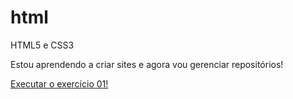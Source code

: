 # html
 HTML5 e CSS3

Estou aprendendo a criar sites e agora vou gerenciar repositórios!

<a href="https://gabriela-araujo.github.io/html/modulo01/ex001/index.html">Executar o exercício 01!</a>